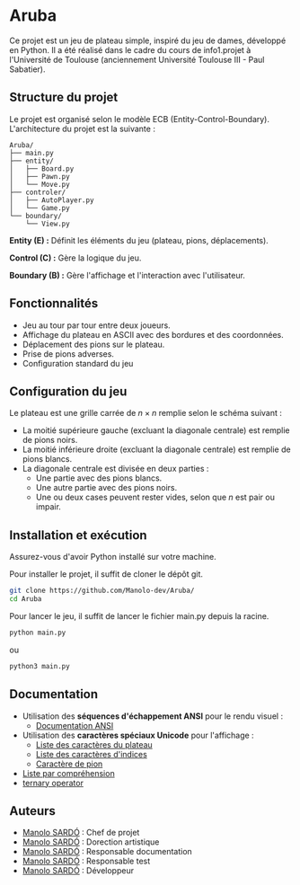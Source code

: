 # Aruba

Ce projet est un jeu de plateau simple, inspiré du jeu de dames, développé en Python. Il a été réalisé dans le cadre du cours de info1.projet à l'Université de Toulouse (anciennement Université Toulouse III - Paul Sabatier).

## Structure du projet

Le projet est organisé selon le modèle ECB (Entity-Control-Boundary). L'architecture du projet est la suivante :

```
Aruba/
├── main.py
├── entity/
│   ├── Board.py
│   ├── Pawn.py
│   └── Move.py
├── controler/
│   ├── AutoPlayer.py
│   └── Game.py
└── boundary/
    └── View.py
```

**Entity (E) :** Définit les éléments du jeu (plateau, pions, déplacements).

**Control (C) :** Gère la logique du jeu.

**Boundary (B) :** Gère l'affichage et l'interaction avec l'utilisateur.

## Fonctionnalités

- Jeu au tour par tour entre deux joueurs.
- Affichage du plateau en ASCII avec des bordures et des coordonnées.
- Déplacement des pions sur le plateau.
- Prise de pions adverses.
- Configuration standard du jeu

## Configuration du jeu

Le plateau est une grille carrée de $n\times n$ remplie selon le schéma suivant :
- La moitié supérieure gauche (excluant la diagonale centrale) est remplie de pions noirs.
- La moitié inférieure droite (excluant la diagonale centrale) est remplie de pions blancs.
- La diagonale centrale est divisée en deux parties :
    - Une partie avec des pions blancs.
    - Une autre partie avec des pions noirs.
    - Une ou deux cases peuvent rester vides, selon que $n$ est pair ou impair.

## Installation et exécution

Assurez-vous d'avoir Python installé sur votre machine.

Pour installer le projet, il suffit de cloner le dépôt git.

```bash
git clone https://github.com/Manolo-dev/Aruba/
cd Aruba
```

Pour lancer le jeu, il suffit de lancer le fichier main.py depuis la racine.

```bash
python main.py
```

ou

```bash
python3 main.py
```

## Documentation

- Utilisation des **séquences d'échappement ANSI** pour le rendu visuel :
  - [Documentation ANSI](https://gist.github.com/fnky/458719343aabd01cfb17a3a4f7296797)
- Utilisation des **caractères spéciaux Unicode** pour l'affichage :
  - [Liste des caractères du plateau](https://www.compart.com/fr/unicode/block/U+2500)
  - [Liste des caractères d'indices](https://www.compart.com/fr/unicode/block/U+2070)
  - [Caractère de pion](https://www.compart.com/fr/unicode/U+25CF)
- [Liste par compréhension](https://docs.python.org/3/tutorial/datastructures.html#list-comprehensions)
- [ternary operator](https://docs.python.org/3/reference/expressions.html#conditional-expressions)

## Auteurs

- [Manolo SARDÓ](https://github.com/Manolo-dev) : Chef de projet
- [Manolo SARDÓ](https://github.com/Manolo-dev) : Dorection artistique
- [Manolo SARDÓ](https://github.com/Manolo-dev) : Responsable documentation
- [Manolo SARDÓ](https://github.com/Manolo-dev) : Responsable test
- [Manolo SARDÓ](https://github.com/Manolo-dev) : Développeur